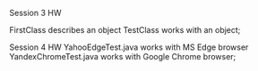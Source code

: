 Session 3 HW 	<p>FirstClass describes an object
		TestClass works with an object;</p>

Session 4 HW	YahooEdgeTest.java works with MS Edge browser
		YandexChromeTest.java works with Google Chrome browser;

<!---
- 👋 Hi, I’m @Sergey-SQA
- 👀 I’m interested in qa and quality assurance
- 🌱 I’m currently learning java, testNG framework
- 💞️ I’m looking to collaborate on compelling projects
- 📫 How to reach me GitHub
--->

<!---
Sergey-SQA/Sergey-SQA is a ✨ special ✨ repository because its `README.md` (this file) appears on your GitHub profile.
You can click the Preview link to take a look at your changes.
--->
